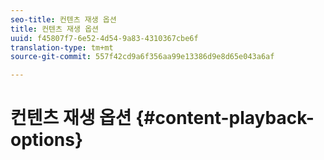 ```yaml
---
seo-title: 컨텐츠 재생 옵션
title: 컨텐츠 재생 옵션
uuid: f45807f7-6e52-4d54-9a83-4310367cbe6f
translation-type: tm+mt
source-git-commit: 557f42cd9a6f356aa99e13386d9e8d65e043a6af

---
```



# 컨텐츠 재생 옵션 {#content-playback-options}
